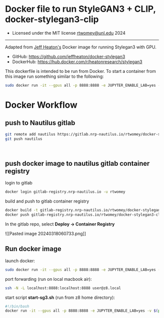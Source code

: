 # Docker file to run StyleGAN3 + CLIP, docker-stylegan3-clip
* Licensed under the MIT license
rtwomey@unl.edu 2024

---

Adapted from [Jeff Heaton's](http://www.heatonresearch.com) Docker image for running Stylegan3 with GPU. 
* GitHub: https://github.com/jeffheaton/docker-stylegan3
* DockerHub: https://hub.docker.com/r/heatonresearch/stylegan3

This dockerfile is intended to be run from Docker. To start a container from this image run something similar to the following:

```bash
sudo docker run -it --gpus all -p 8888:8888 -e JUPYTER_ENABLE_LAB=yes -v $(pwd)/work:/content/mnt gitlab-registry.nrp-nautilus.io/rtwomey/docker-stylegan3-clip
```

# Docker Workflow

## push to Nautilus gitlab

```bash
git remote add nautilus https://gitlab.nrp-nautilus.io/rtwomey/docker-stylegan3-clip
git push nautilus
```
 
## push docker image to nautilus gitlab container registry

login to gitlab
```bash
docker login gitlab-registry.nrp-nautilus.io -u rtwomey
```

build and push to gitlab container registry
```bash
docker build -t gitlab-registry.nrp-nautilus.io/rtwomey/docker-stylegan3-clip .
docker push gitlab-registry.nrp-nautilus.io/rtwomey/docker-stylegan3-clip
```


In the gitlab repo, select **Deploy -> Container Registry** 

![[Pasted image 20240318060733.png]]

## Run docker image

launch docker: 
```bash
sudo docker run -it --gpus all -p 8888:8888 -e JUPYTER_ENABLE_LAB=yes -v $(pwd)/work:/content/mnt gitlab-registry.nrp-nautilus.io/rtwomey/docker-stylegan3-clip
```

port forwarding (run on local macbook air):
```bash
ssh -N -L localhost:8888:localhost:8888 user@z8.local
```

start script **start-sg3.sh** (run from z8 home directory):
```bash
#!/bin/bash
docker run -it --gpus all -p 8888:8888 -e JUPYTER_ENABLE_LAB=yes -v $(pwd)/work:/content/mnt gitlab-registry.nrp-nautilus.io/rtwomey/docker-stylegan3-clip
```

